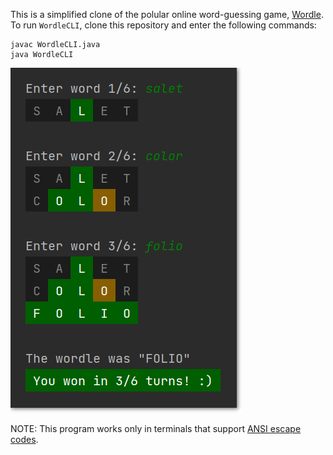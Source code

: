 This is a simplified clone of the polular online word-guessing game, <a href="https://www.powerlanguage.co.uk/wordle/">Wordle</a>. To run ```WordleCLI```, clone this repository and enter the following commands:
```
javac WordleCLI.java
java WordleCLI
```

<img src="images/img5.png" alt="Screenshot of WordleCLI"/>

NOTE: This program works only in terminals that support <a href="https://en.wikipedia.org/wiki/ANSI_escape_code">ANSI escape codes</a>.